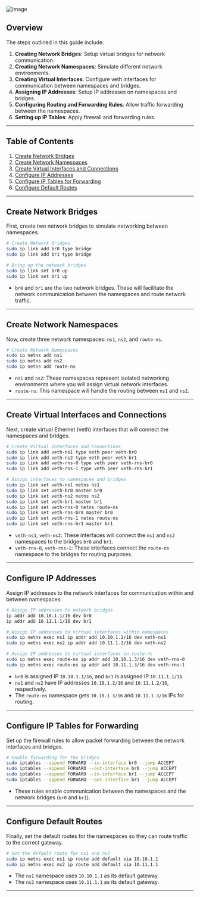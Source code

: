 ![image](https://github.com/user-attachments/assets/57feb0ba-8308-4266-9b3a-f822878275ed)

## Overview

The steps outlined in this guide include:

1. **Creating Network Bridges**: Setup virtual bridges for network communication.
2. **Creating Network Namespaces**: Simulate different network environments.
3. **Creating Virtual Interfaces**: Configure veth interfaces for communication between namespaces and bridges.
4. **Assigning IP Addresses**: Setup IP addresses on namespaces and bridges.
5. **Configuring Routing and Forwarding Rules**: Allow traffic forwarding between the namespaces.
6. **Setting up IP Tables**: Apply firewall and forwarding rules.

---

## Table of Contents

1. [Create Network Bridges](#create-network-bridges)
2. [Create Network Namespaces](#create-network-namespaces)
3. [Create Virtual Interfaces and Connections](#create-virtual-interfaces-and-connections)
4. [Configure IP Addresses](#configure-ip-addresses)
5. [Configure IP Tables for Forwarding](#configure-ip-tables-for-forwarding)
6. [Configure Default Routes](#configure-default-routes)

---

## Create Network Bridges

First, create two network bridges to simulate networking between namespaces.

```bash
# Create Network Bridges
sudo ip link add br0 type bridge
sudo ip link add br1 type bridge

# Bring up the network bridges
sudo ip link set br0 up
sudo ip link set br1 up
```

- `br0` and `br1` are the two network bridges. These will facilitate the network communication between the namespaces and route network traffic.

---

## Create Network Namespaces

Now, create three network namespaces: `ns1`, `ns2`, and `route-ns`. 

```bash
# Create Network Namespaces
sudo ip netns add ns1
sudo ip netns add ns2
sudo ip netns add route-ns
```

- `ns1` and `ns2`: These namespaces represent isolated networking environments where you will assign virtual network interfaces.
- `route-ns`: This namespace will handle the routing between `ns1` and `ns2`.

---

## Create Virtual Interfaces and Connections

Next, create virtual Ethernet (veth) interfaces that will connect the namespaces and bridges.

```bash
# Create Virtual Interfaces and Connections
sudo ip link add veth-ns1 type veth peer veth-br0
sudo ip link add veth-ns2 type veth peer veth-br1
sudo ip link add veth-rns-0 type veth peer veth-rns-br0
sudo ip link add veth-rns-1 type veth peer veth-rns-br1

# Assign interfaces to namespaces and bridges
sudo ip link set veth-ns1 netns ns1
sudo ip link set veth-br0 master br0
sudo ip link set veth-ns2 netns ns2
sudo ip link set veth-br1 master br1
sudo ip link set veth-rns-0 netns route-ns
sudo ip link set veth-rns-br0 master br0
sudo ip link set veth-rns-1 netns route-ns
sudo ip link set veth-rns-br1 master br1
```

- `veth-ns1`, `veth-ns2`: These interfaces will connect the `ns1` and `ns2` namespaces to the bridges `br0` and `br1`.
- `veth-rns-0`, `veth-rns-1`: These interfaces connect the `route-ns` namespace to the bridges for routing purposes.

---

## Configure IP Addresses

Assign IP addresses to the network interfaces for communication within and between namespaces.

```bash
# Assign IP addresses to network bridges
ip addr add 10.10.1.1/16 dev br0
ip addr add 10.11.1.1/16 dev br1

# Assign IP addresses to virtual interfaces within namespaces
sudo ip netns exec ns1 ip addr add 10.10.1.2/16 dev veth-ns1
sudo ip netns exec ns2 ip addr add 10.11.1.2/16 dev veth-ns2

# Assign IP addresses to virtual interfaces in route-ns
sudo ip netns exec route-ns ip addr add 10.10.1.3/16 dev veth-rns-0
sudo ip netns exec route-ns ip addr add 10.11.1.3/16 dev veth-rns-1
```

- `br0` is assigned IP `10.10.1.1/16`, and `br1` is assigned IP `10.11.1.1/16`.
- `ns1` and `ns2` have IP addresses `10.10.1.2/16` and `10.11.1.2/16`, respectively.
- The `route-ns` namespace gets `10.10.1.3/16` and `10.11.1.3/16` IPs for routing.

---

## Configure IP Tables for Forwarding

Set up the firewall rules to allow packet forwarding between the network interfaces and bridges.

```bash
# Enable forwarding for the bridges
sudo iptables --append FORWARD --in-interface br0 --jump ACCEPT
sudo iptables --append FORWARD --out-interface br0 --jump ACCEPT
sudo iptables --append FORWARD --in-interface br1 --jump ACCEPT
sudo iptables --append FORWARD --out-interface br1 --jump ACCEPT
```

- These rules enable communication between the namespaces and the network bridges (`br0` and `br1`).

---

## Configure Default Routes

Finally, set the default routes for the namespaces so they can route traffic to the correct gateway.

```bash
# Set the default route for ns1 and ns2
sudo ip netns exec ns1 ip route add default via 10.10.1.1
sudo ip netns exec ns2 ip route add default via 10.11.1.1
```

- The `ns1` namespace uses `10.10.1.1` as its default gateway.
- The `ns2` namespace uses `10.11.1.1` as its default gateway.

---
